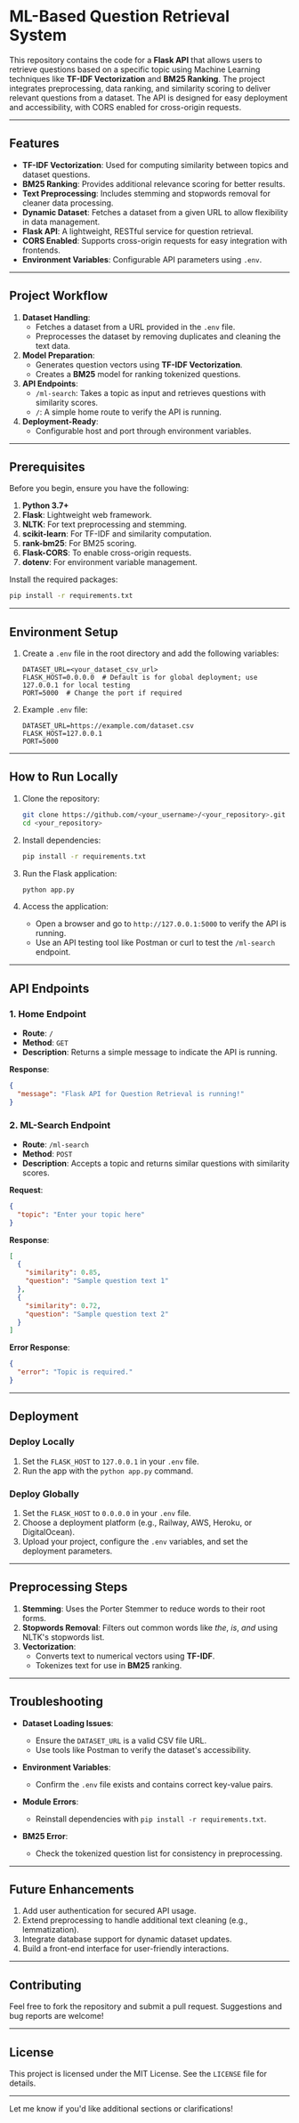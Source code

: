 # ML-Based Question Retrieval System

This repository contains the code for a **Flask API** that allows users to retrieve questions based on a specific topic using Machine Learning techniques like **TF-IDF Vectorization** and **BM25 Ranking**. The project integrates preprocessing, data ranking, and similarity scoring to deliver relevant questions from a dataset. The API is designed for easy deployment and accessibility, with CORS enabled for cross-origin requests.

---

## Features

- **TF-IDF Vectorization**: Used for computing similarity between topics and dataset questions.
- **BM25 Ranking**: Provides additional relevance scoring for better results.
- **Text Preprocessing**: Includes stemming and stopwords removal for cleaner data processing.
- **Dynamic Dataset**: Fetches a dataset from a given URL to allow flexibility in data management.
- **Flask API**: A lightweight, RESTful service for question retrieval.
- **CORS Enabled**: Supports cross-origin requests for easy integration with frontends.
- **Environment Variables**: Configurable API parameters using `.env`.

---

## Project Workflow

1. **Dataset Handling**: 
   - Fetches a dataset from a URL provided in the `.env` file.
   - Preprocesses the dataset by removing duplicates and cleaning the text data.
2. **Model Preparation**: 
   - Generates question vectors using **TF-IDF Vectorization**.
   - Creates a **BM25** model for ranking tokenized questions.
3. **API Endpoints**: 
   - `/ml-search`: Takes a topic as input and retrieves questions with similarity scores.
   - `/`: A simple home route to verify the API is running.
4. **Deployment-Ready**:
   - Configurable host and port through environment variables.

---

## Prerequisites

Before you begin, ensure you have the following:

1. **Python 3.7+**
2. **Flask**: Lightweight web framework.
3. **NLTK**: For text preprocessing and stemming.
4. **scikit-learn**: For TF-IDF and similarity computation.
5. **rank-bm25**: For BM25 scoring.
6. **Flask-CORS**: To enable cross-origin requests.
7. **dotenv**: For environment variable management.

Install the required packages:

```bash
pip install -r requirements.txt
```

---

## Environment Setup

1. Create a `.env` file in the root directory and add the following variables:

   ```env
   DATASET_URL=<your_dataset_csv_url>
   FLASK_HOST=0.0.0.0  # Default is for global deployment; use 127.0.0.1 for local testing
   PORT=5000  # Change the port if required
   ```

2. Example `.env` file:

   ```env
   DATASET_URL=https://example.com/dataset.csv
   FLASK_HOST=127.0.0.1
   PORT=5000
   ```

---

## How to Run Locally

1. Clone the repository:

   ```bash
   git clone https://github.com/<your_username>/<your_repository>.git
   cd <your_repository>
   ```

2. Install dependencies:

   ```bash
   pip install -r requirements.txt
   ```

3. Run the Flask application:

   ```bash
   python app.py
   ```

4. Access the application:
   - Open a browser and go to `http://127.0.0.1:5000` to verify the API is running.
   - Use an API testing tool like Postman or curl to test the `/ml-search` endpoint.

---

## API Endpoints

### 1. **Home Endpoint**
   - **Route**: `/`
   - **Method**: `GET`
   - **Description**: Returns a simple message to indicate the API is running.

   **Response**:
   ```json
   {
     "message": "Flask API for Question Retrieval is running!"
   }
   ```

### 2. **ML-Search Endpoint**
   - **Route**: `/ml-search`
   - **Method**: `POST`
   - **Description**: Accepts a topic and returns similar questions with similarity scores.

   **Request**:
   ```json
   {
     "topic": "Enter your topic here"
   }
   ```

   **Response**:
   ```json
   [
     {
       "similarity": 0.85,
       "question": "Sample question text 1"
     },
     {
       "similarity": 0.72,
       "question": "Sample question text 2"
     }
   ]
   ```

   **Error Response**:
   ```json
   {
     "error": "Topic is required."
   }
   ```

---

## Deployment

### Deploy Locally
1. Set the `FLASK_HOST` to `127.0.0.1` in your `.env` file.
2. Run the app with the `python app.py` command.

### Deploy Globally
1. Set the `FLASK_HOST` to `0.0.0.0` in your `.env` file.
2. Choose a deployment platform (e.g., Railway, AWS, Heroku, or DigitalOcean).
3. Upload your project, configure the `.env` variables, and set the deployment parameters.

---

## Preprocessing Steps

1. **Stemming**: Uses the Porter Stemmer to reduce words to their root forms.
2. **Stopwords Removal**: Filters out common words like *the*, *is*, *and* using NLTK's stopwords list.
3. **Vectorization**:
   - Converts text to numerical vectors using **TF-IDF**.
   - Tokenizes text for use in **BM25** ranking.

---

## Troubleshooting

- **Dataset Loading Issues**:
  - Ensure the `DATASET_URL` is a valid CSV file URL.
  - Use tools like Postman to verify the dataset's accessibility.

- **Environment Variables**:
  - Confirm the `.env` file exists and contains correct key-value pairs.

- **Module Errors**:
  - Reinstall dependencies with `pip install -r requirements.txt`.

- **BM25 Error**:
  - Check the tokenized question list for consistency in preprocessing.

---

## Future Enhancements

1. Add user authentication for secured API usage.
2. Extend preprocessing to handle additional text cleaning (e.g., lemmatization).
3. Integrate database support for dynamic dataset updates.
4. Build a front-end interface for user-friendly interactions.

---

## Contributing

Feel free to fork the repository and submit a pull request. Suggestions and bug reports are welcome!

---

## License

This project is licensed under the MIT License. See the `LICENSE` file for details.

---

Let me know if you'd like additional sections or clarifications!
